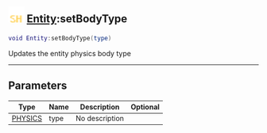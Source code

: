 ## <img src="../../.gitbook/assets/shared.png" width="32" height="32" /> [Entity](../entity/README.md):setBodyType

```lua
void Entity:setBodyType(type)
```

Updates the entity physics body type

------
## Parameters

| Type   | Name | Description | Optional |
| ------ | ---- | ----------- | -------: |
| [PHYSICS](../physics/README.md) | type | No description |  |

